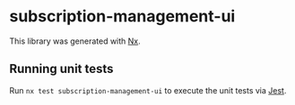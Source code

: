 # subscription-management-ui

This library was generated with [Nx](https://nx.dev).

## Running unit tests

Run `nx test subscription-management-ui` to execute the unit tests via [Jest](https://jestjs.io).
